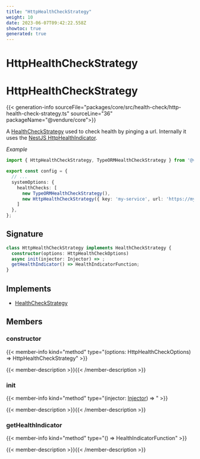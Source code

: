```yaml
---
title: "HttpHealthCheckStrategy"
weight: 10
date: 2023-06-07T09:42:22.558Z
showtoc: true
generated: true
---
```

<!-- This file was generated from the Vendure source. Do not modify. Instead, re-run the "docs:build" script -->

# HttpHealthCheckStrategy
<div class="symbol">


# HttpHealthCheckStrategy

{{< generation-info sourceFile="packages/core/src/health-check/http-health-check-strategy.ts" sourceLine="36" packageName="@vendure/core">}}

A <a href='/typescript-api/health-check/health-check-strategy#healthcheckstrategy'>HealthCheckStrategy</a> used to check health by pinging a url. Internally it uses
the [NestJS HttpHealthIndicator](https://docs.nestjs.com/recipes/terminus#http-healthcheck).

*Example*

```TypeScript
import { HttpHealthCheckStrategy, TypeORMHealthCheckStrategy } from '@vendure/core';

export const config = {
  // ...
  systemOptions: {
    healthChecks: [
      new TypeORMHealthCheckStrategy(),
      new HttpHealthCheckStrategy({ key: 'my-service', url: 'https://my-service.com' }),
    ]
  },
};
```

## Signature

```TypeScript
class HttpHealthCheckStrategy implements HealthCheckStrategy {
  constructor(options: HttpHealthCheckOptions)
  async init(injector: Injector) => ;
  getHealthIndicator() => HealthIndicatorFunction;
}
```
## Implements

 * <a href='/typescript-api/health-check/health-check-strategy#healthcheckstrategy'>HealthCheckStrategy</a>


## Members

### constructor

{{< member-info kind="method" type="(options: HttpHealthCheckOptions) => HttpHealthCheckStrategy"  >}}

{{< member-description >}}{{< /member-description >}}

### init

{{< member-info kind="method" type="(injector: <a href='/typescript-api/common/injector#injector'>Injector</a>) => "  >}}

{{< member-description >}}{{< /member-description >}}

### getHealthIndicator

{{< member-info kind="method" type="() => HealthIndicatorFunction"  >}}

{{< member-description >}}{{< /member-description >}}


</div>
